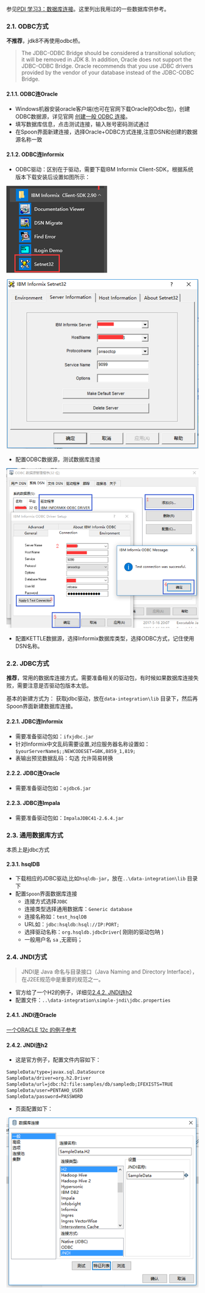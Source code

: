 
<!-- ## 2. Kettle连接数据库 -->

参见[PDI 学习3：数据库连接](https://www.cnblogs.com/missfox18/p/215340.html)。这里列出我用过的一些数据库供参考。
### 2.1. ODBC方式
**不推荐**，jdk8不再使用odbc桥。
> The JDBC-ODBC Bridge should be considered a transitional solution; it will be removed in JDK 8. In addition, Oracle does not support the JDBC-ODBC Bridge. Oracle recommends that you use JDBC drivers provided by the vendor of your database instead of the JDBC-ODBC Bridge.

#### 2.1.1. ODBC连Oracle
* Windows机器安装oracle客户端(也可在官网下载Oracle的Odbc包)，创建ODBC数据源，详见官网 [创建一般 ODBC 连接](https://docs.oracle.com/middleware/bidvhelp/desktop/zh_CN/BIDVD/GUID-13FE85B3-AEEC-4A2E-AD23-EDD4810EF4CE.htm#BIDVD-GUID-13FE85B3-AEEC-4A2E-AD23-EDD4810EF4CE)。
* 填写数据库信息，点击测试连接，输入账号密码测试通过
* 在Spoon界面新建连接，选择Oracle+ODBC方式连接,注意DSN和创建的数据源名称一致

#### 2.1.2. ODBC连Informix
* ODBC驱动：区别在于驱动，需要下载IBM Informix Client-SDK，根据系统版本下载安装后设置如图所示：

![odbc-informix1](imgs/odbc-informix1.png)

![odbc-informix2](imgs/odbc-informix2.png)

* 配置ODBC数据源，测试数据库连接

![odbc-informix3](imgs/odbc-informix3.png)

* 配置KETTLE数据源，选择Informix数据库类型，选择ODBC方式，记住使用DSN名称。

### 2.2. JDBC方式
**推荐**，常用的数据库连接方式。需要准备相关的驱动包，有时候如果数据库连接失败，需要注意是否驱动包版本太低。

基本的新建方式为：
获取jdbc驱动，放在`data-integration\lib` 目录下，然后再Spoon界面新建数据库连接。

#### 2.2.1. JDBC连Informix
* 需要准备驱动包如：`ifxjdbc.jar`
* 针对Informix中文乱码需要设置,对应服务器名称设置如：`$yourServerName$;;NEWCODESET=GBK,8859_1,819;`
* 表输出预览数据乱码：勾选 允许简易转换
  
#### 2.2.2. JDBC连Oracle
* 需要准备驱动包如：`ojdbc6.jar`

#### 2.2.3. JDBC连Impala
* 需要准备驱动包如：`ImpalaJDBC41-2.6.4.jar`

### 2.3. 通用数据库方式
本质上是jdbc方式
#### 2.3.1. hsqlDB
* 下载相应的JDBC驱动,比如`hsqldb-jar`，放在`..\data-integration\lib` 目录下
* 配置`Spoon`界面数据库连接
  - 连接方式选择`JDBC`
  - 连接类型选择通用数据库：`Generic database`
  - 连接名称如：`test_hsqlDB`
  - URL如：`jdbc:hsqldb:hsql://IP:PORT;`
  - 选择驱动名称：`org.hsqldb.jdbcDriver`( 刚刚的驱动包呐 )
  - 一般用户名 `sa` ,无密码；

### 2.4. JNDI方式
> JNDI是 Java 命名与目录接口（Java Naming and Directory Interface），在J2EE规范中是重要的规范之一。

* 官方给了一个H2的例子，详细见[2.4.2. JNDI连h2](#242-jndi%E8%BF%9Eh2)
* 配置文件：`..\data-integration\simple-jndi\jdbc.properties`

#### 2.4.1. JNDI连Oracle
[一个ORACLE 12c 的例子参考](https://www.cnblogs.com/wanggs/p/5055078.html)
#### 2.4.2. JNDI连h2

* 这是官方例子，配置文件内容如下：
```properties
SampleData/type=javax.sql.DataSource
SampleData/driver=org.h2.Driver
SampleData/url=jdbc:h2:file:samples/db/sampledb;IFEXISTS=TRUE
SampleData/user=PENTAHO_USER
SampleData/password=PASSWORD
```
* 页面配置如下：

![](imgs/JNDI-H2.png)